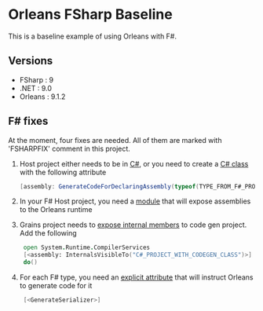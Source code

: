 # Orleans FSharp Baseline

This is a baseline example of using Orleans with F#.

## Versions

- FSharp : 9
- .NET : 9.0
- Orleans : 9.1.2

## F# fixes

At the moment, four fixes are needed. All of them are marked with 'FSHARPFIX' comment in this project.

1. Host project either needs to be in [C#](https://github.com/DejanMilicic/orleans-fsharp-dotnet9), or you need to create a [C# class](./CodeGen/Class1.cs) with the following attribute

   ```csharp
   [assembly: GenerateCodeForDeclaringAssembly(typeof(TYPE_FROM_F#_PROJECT_WITH_GRAINS))]
   ```

2. In your F# Host project, you need a [module](./Silo/OrleansFsharpFix.fs) that will expose assemblies to the Orleans runtime

3. Grains project needs to [expose internal members](./Grains/OrleansFsharpFix.fs) to code gen project. Add the following

   ```fsharp
	open System.Runtime.CompilerServices
	[<assembly: InternalsVisibleTo("C#_PROJECT_WITH_CODEGEN_CLASS")>]
	do()
   ```

4. For each F# type, you need an [explicit attribute](./Grains/HelloGrain.fs#L9-L12) that will instruct Orleans to generate code for it

   ```fsharp
	[<GenerateSerializer>]
   ```
